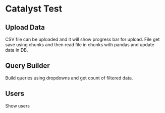 
# Catalyst Test


## Upload Data
 CSV file can be uploaded and it will show progress bar for upload.
 File get save using chunks and then read file in chunks with pandas and update data in DB.

## Query Builder
Build queries using dropdowns and get count of filtered data.

## Users
Show users


